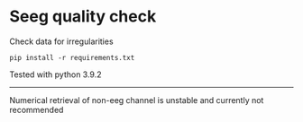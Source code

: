 # Seeg quality check
Check data for irregularities

`pip install -r requirements.txt`

Tested with python 3.9.2

---

Numerical retrieval of non-eeg channel is unstable and currently not recommended
